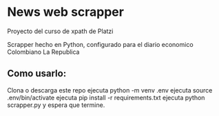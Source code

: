 # News web scrapper
Proyecto del curso de xpath de Platzi

Scrapper hecho en Python, configurado para el diario economico Colombiano La Republica

## Como usarlo:

Clona o descarga este repo
ejecuta python -m venv .env
ejecuta source .env/bin/activate
ejecuta pip install -r requirements.txt
ejecuta python scrapper.py y espera que termine.
